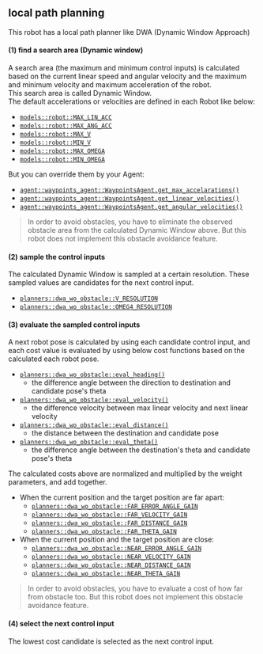 ## local path planning
This robot has a local path planner like DWA (Dynamic Window Approach)

#### (1) find a search area (Dynamic window)
A search area (the maximum and minimum control inputs) is calculated based on the current linear speed and angular velocity and the maximum and minimum velocity and maximum acceleration of the robot.  
This search area is called Dynamic Window.  
The default accelerations or velocities are defined in each Robot like below:

* [`models::robot::MAX_LIN_ACC`](../src/models/robot.rs#L8)
* [`models::robot::MAX_ANG_ACC`](../src/models/robot.rs#L10)
* [`models::robot::MAX_V`](../src/models/robot.rs#L12)
* [`models::robot::MIN_V`](../src/models/robot.rs#L14)
* [`models::robot::MAX_OMEGA`](../src/models/robot.rs#L16)
* [`models::robot::MIN_OMEGA`](../src/models/robot.rs#L18)

But you can override them by your Agent:

* [`agent::waypoints_agent::WaypointsAgent.get_max_accelarations()`](../src/agent/waypoints_agent.rs#L75)
* [`agent::waypoints_agent::WaypointsAgent.get_linear_velocities()`](../src/agent/waypoints_agent.rs#L87)
* [`agent::waypoints_agent::WaypointsAgent.get_angular_velocities()`](../src/agent/waypoints_agent.rs#L99)

> In order to avoid obstacles, you have to eliminate the observed obstacle area from the calculated Dynamic Window above. But this robot does not implement this obstacle avoidance feature.

#### (2) sample the control inputs
The calculated Dynamic Window is sampled at a certain resolution. These sampled values are candidates for the next control input.

* [`planners::dwa_wo_obstacle::V_RESOLUTION`](../src/planners/dwa_wo_obstacle.rs#L13)
* [`planners::dwa_wo_obstacle::OMEG4_RESOLUTION`](../src/planners/dwa_wo_obstacle.rs#L15)

#### (3) evaluate the sampled control inputs
A next robot pose is calculated by using each candidate control input, and each cost value is evaluated by using below cost functions based on the calculated each robot pose.

* [`planners::dwa_wo_obstacle::eval_heading()`](../src/planners/dwa_wo_obstacle.rs#L129)
  * the difference angle between the direction to destination and candidate pose's theta
* [`planners::dwa_wo_obstacle::eval_velocity()`](../src/planners/dwa_wo_obstacle.rs#L141)
  * the difference velocity between max linear velocity and next linear velocity
* [`planners::dwa_wo_obstacle::eval_distance()`](../src/planners/dwa_wo_obstacle.rs#L153)
  * the distance between the destination and candidate pose
* [`planners::dwa_wo_obstacle::eval_theta()`](../src/planners/dwa_wo_obstacle.rs#L165)
  * the difference angle between the destination's theta and candidate pose's theta

The calculated costs above are normalized and multiplied by the weight parameters, and add together.

* When the current position and the target position are far apart:
  * [`planners::dwa_wo_obstacle::FAR_ERROR_ANGLE_GAIN`](../src/planners/dwa_wo_obstacle.rs#L18)
  * [`planners::dwa_wo_obstacle::FAR_VELOCITY_GAIN`](../src/planners/dwa_wo_obstacle.rs#L20)
  * [`planners::dwa_wo_obstacle::FAR_DISTANCE_GAIN`](../src/planners/dwa_wo_obstacle.rs#L22)
  * [`planners::dwa_wo_obstacle::FAR_THETA_GAIN`](../src/planners/dwa_wo_obstacle.rs#L24)
* When the current position and the target position are close:
  * [`planners::dwa_wo_obstacle::NEAR_ERROR_ANGLE_GAIN`](../src/planners/dwa_wo_obstacle.rs#L27)
  * [`planners::dwa_wo_obstacle::NEAR_VELOCITY_GAIN`](../src/planners/dwa_wo_obstacle.rs#L29)
  * [`planners::dwa_wo_obstacle::NEAR_DISTANCE_GAIN`](../src/planners/dwa_wo_obstacle.rs#L31)
  * [`planners::dwa_wo_obstacle::NEAR_THETA_GAIN`](../src/planners/dwa_wo_obstacle.rs#L33)


> In order to avoid obstacles, you have to evaluate a cost of how far from obstacle too. But this robot does not implement this obstacle avoidance feature.

#### (4) select the next control input
The lowest cost candidate is selected as the next control input.

